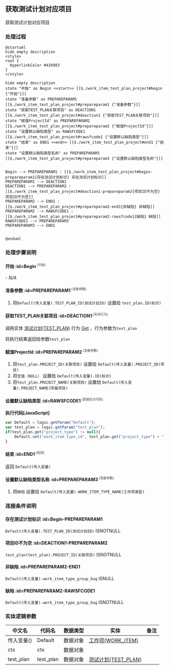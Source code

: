 ## 获取测试计划对应项目 <!-- {docsify-ignore-all} -->

   获取测试计划对应项目

### 处理过程

```plantuml
@startuml
hide empty description
<style>
root {
  HyperlinkColor #42b983
}
</style>

hide empty description
state "开始" as Begin <<start>> [[$./work_item_test_plan_project#begin {"开始"}]]
state "准备参数" as PREPAREPARAM1  [[$./work_item_test_plan_project#prepareparam1 {"准备参数"}]]
state "获取TEST_PLAN关联项目" as DEACTION1  [[$./work_item_test_plan_project#deaction1 {"获取TEST_PLAN关联项目"}]]
state "赋值ProjectId" as PREPAREPARAM2  [[$./work_item_test_plan_project#prepareparam2 {"赋值ProjectId"}]]
state "设置默认缺陷类型" as RAWSFCODE1  [[$./work_item_test_plan_project#rawsfcode1 {"设置默认缺陷类型"}]]
state "结束" as END1 <<end>> [[$./work_item_test_plan_project#end1 {"结束"}]]
state "设置默认缺陷类型名称" as PREPAREPARAM3  [[$./work_item_test_plan_project#prepareparam3 {"设置默认缺陷类型名称"}]]


Begin --> PREPAREPARAM1 : [[$./work_item_test_plan_project#begin-prepareparam1{存在测试计划标识} 存在测试计划标识]]
PREPAREPARAM1 --> DEACTION1
DEACTION1 --> PREPAREPARAM2 : [[$./work_item_test_plan_project#deaction1-prepareparam2{项目ID不为空} 项目ID不为空]]
PREPAREPARAM2 --> END1 : [[$./work_item_test_plan_project#prepareparam2-end1{非缺陷} 非缺陷]]
PREPAREPARAM2 --> RAWSFCODE1 : [[$./work_item_test_plan_project#prepareparam2-rawsfcode1{缺陷} 缺陷]]
RAWSFCODE1 --> PREPAREPARAM3
PREPAREPARAM3 --> END1


@enduml
```


### 处理步骤说明

#### 开始 :id=Begin<sup class="footnote-symbol"> <font color=gray size=1>[开始]</font></sup>



*- N/A*
#### 准备参数 :id=PREPAREPARAM1<sup class="footnote-symbol"> <font color=gray size=1>[准备参数]</font></sup>



1. 将`Default(传入变量).TEST_PLAN_ID(测试计划ID)` 设置给  `test_plan.ID(标识)`

#### 获取TEST_PLAN关联项目 :id=DEACTION1<sup class="footnote-symbol"> <font color=gray size=1>[实体行为]</font></sup>



调用实体 [测试计划(TEST_PLAN)](module/TestMgmt/test_plan.md) 行为 [Get](module/TestMgmt/test_plan#行为) ，行为参数为`test_plan`

将执行结果返回给参数`test_plan`

#### 赋值ProjectId :id=PREPAREPARAM2<sup class="footnote-symbol"> <font color=gray size=1>[准备参数]</font></sup>



1. 将`test_plan.PROJECT_ID(关联项目)` 设置给  `Default(传入变量).PROJECT_ID(项目)`
2. 将`空值（NULL）` 设置给  `Default(传入变量).ID(标识)`
3. 将`test_plan.PROJECT_NAME(关联项目)` 设置给  `Default(传入变量).PROJECT_NAME(所属项目)`

#### 设置默认缺陷类型 :id=RAWSFCODE1<sup class="footnote-symbol"> <font color=gray size=1>[直接后台代码]</font></sup>



<p class="panel-title"><b>执行代码[JavaScript]</b></p>

```javascript
var Default = logic.getParam("Default");
var test_plan = logic.getParam("test_plan");
if(test_plan.get("project_type") != null){
    Default.set("work_item_type_id", test_plan.get("project_type") + "_bug");
}
```

#### 结束 :id=END1<sup class="footnote-symbol"> <font color=gray size=1>[结束]</font></sup>



返回 `Default(传入变量)`

#### 设置默认缺陷类型名称 :id=PREPAREPARAM3<sup class="footnote-symbol"> <font color=gray size=1>[准备参数]</font></sup>



1. 将`缺陷` 设置给  `Default(传入变量).WORK_ITEM_TYPE_NAME(工作项类型)`


### 连接条件说明
#### 存在测试计划标识 :id=Begin-PREPAREPARAM1

`Default(传入变量).TEST_PLAN_ID(测试计划ID)` ISNOTNULL
#### 项目ID不为空 :id=DEACTION1-PREPAREPARAM2

`test_plan(test_plan).PROJECT_ID(关联项目)` ISNOTNULL
#### 非缺陷 :id=PREPAREPARAM2-END1

`Default(传入变量).work_item_type_group_bug` ISNULL
#### 缺陷 :id=PREPAREPARAM2-RAWSFCODE1

`Default(传入变量).work_item_type_group_bug` ISNOTNULL


### 实体逻辑参数

|    中文名   |    代码名    |  数据类型    |  实体   |备注 |
| --------| --------| -------- | -------- | --------   |
|传入变量(<i class="fa fa-check"/></i>)|Default|数据对象|[工作项(WORK_ITEM)](module/ProjMgmt/work_item.md)||
|ctx|ctx|数据对象|||
|test_plan|test_plan|数据对象|[测试计划(TEST_PLAN)](module/TestMgmt/test_plan.md)||
